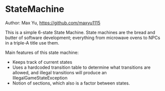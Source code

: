 # StateMachine
Author: Max Yu, https://github.com/maxyu1115

This is a simple 6-state State Machine. State machines are the bread and butter of software development; everything from microwave ovens to NPCs in a triple-A title use them. 

Main features of this state machine:
 - Keeps track of current states
 - Uses a hardcoded transition table to determine what transitions are allowed, and illegal transitions will produce an IllegalGameStateException
 - Notion of sections, which also is a factor between states.
